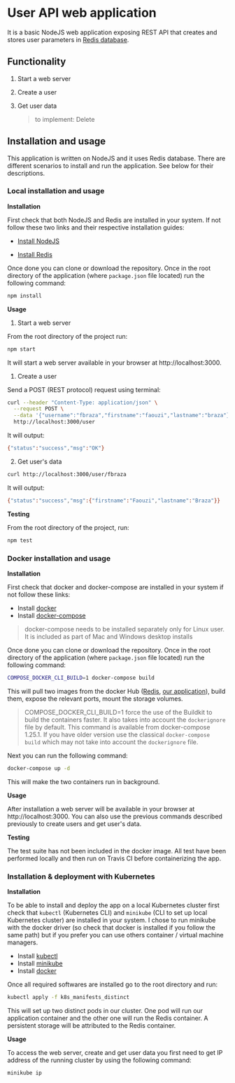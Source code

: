 # User API web application

It is a basic NodeJS web application exposing REST API that creates and stores user parameters in [Redis database](https://redis.io/).



## Functionality

1. Start a web server

2. Create a user

3. Get user data

   > to implement: Delete



## Installation and usage

This application is written on NodeJS and it uses Redis database. There are different scenarios to install and run the application. See below for their descriptions.

### Local installation and usage

**Installation**

First check that both NodeJS and Redis are installed in your system. If not follow these two links and their respective installation guides:

- [Install NodeJS](https://nodejs.org/en/download/)

- [Install Redis](https://redis.io/download)

Once done you can clone or download the repository. Once in the root directory of the application (where `package.json` file located) run the following command:

```bash
npm install
```

**Usage**

1. Start a web server

From the root directory of the project run:

```bash
npm start
```

It will start a web server available in your browser at http://localhost:3000.

1. Create a user

Send a POST (REST protocol) request using terminal:

```bash
curl --header "Content-Type: application/json" \
  --request POST \
  --data '{"username":"fbraza","firstname":"faouzi","lastname":"braza"}' \
  http://localhost:3000/user
```

It will output:

```bash
{"status":"success","msg":"OK"}
```

2. Get user's data

```bash
curl http://localhost:3000/user/fbraza
```

It will output:

```bash
{"status":"success","msg":{"firstname":"Faouzi","lastname":"Braza"}}
```

**Testing**

From the root directory of the project, run:

```bash
npm test
```



### Docker installation and usage

**Installation**

First check that docker and docker-compose are installed in your system if not follow these links:

- Install [docker](https://docs.docker.com/get-docker/)
- Install [docker-compose](https://docs.docker.com/compose/install/)

> docker-compose needs to be installed separately only for Linux user. It is included  as part of Mac and Windows desktop installs

Once done you can clone or download the repository. Once in the root directory of the application (where `package.json` file located) run the following command:

```bash
COMPOSE_DOCKER_CLI_BUILD=1 docker-compose build
```

This will pull two images from the docker Hub ([Redis](https://hub.docker.com/_/redis), [our application](https://hub.docker.com/repository/docker/fbraza/webapp-v1)), build them, expose the relevant ports, mount the storage volumes. 

> COMPOSE_DOCKER_CLI_BUILD=1 force the use of the Buildkit to build the containers faster. It also takes into account the `dockerignore` file by default. This command is available from docker-compose 1.25.1. If you have older version use the classical `docker-compose build` which may not take into account the `dockerignore` file.

Next you can run the following command:

```bash
docker-compose up -d
```

This will make the two containers run in background.

**Usage**

After installation a web server will be available in your browser at http://localhost:3000. You can also use the previous commands described previously to create users and get user's data.

**Testing**

The test suite has not been included in the docker image. All test have been performed locally and then run on Travis CI before containerizing the app.



### Installation & deployment with Kubernetes

**Installation**

To be able to install and deploy the app on a local Kubernetes cluster first check that `kubectl` (Kubernetes CLI) and `minikube` (CLI to set up local Kubernetes cluster) are installed in your system. I chose to run minikube with the docker driver (so check that docker is installed if you follow the same path) but if you prefer you can use others container / virtual machine managers.

- Install [kubectl](https://kubernetes.io/docs/tasks/tools/install-kubectl/)
- Install [minikube](https://minikube.sigs.k8s.io/docs/start/)
- Install [docker](https://docs.docker.com/get-docker/)

Once all required softwares are installed go to the root directory and run:

```bash
kubectl apply -f k8s_manifests_distinct
```

This will set up two distinct pods in our cluster. One pod will run our application container and the other one will run the Redis container. A persistent storage will be attributed to the Redis container.

**Usage**

To access the web server, create and get user data you first need to get IP address of the running cluster by using the following command:

```bash
minikube ip
```